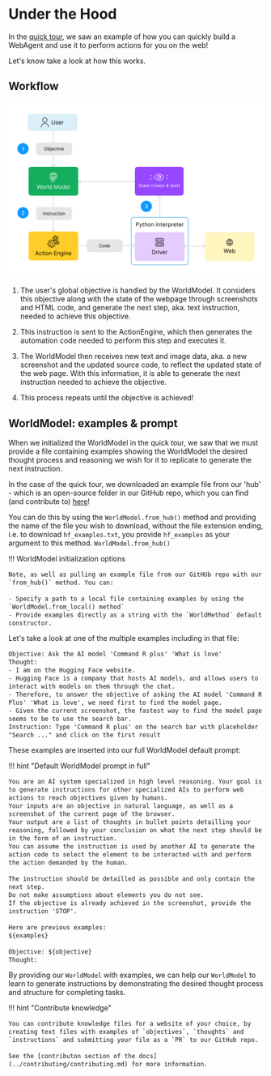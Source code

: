 # Under the Hood

In the [quick tour](./quick-tour.md), we saw an example of how you can quickly build a WebAgent and use it to perform actions for you on the web!

Let's know take a look at how this works.

## Workflow

![LaVague Workflow](../../assets/architecture.png)

1. The user's global objective is handled by the WorldModel. It considers this objective along with the state of the webpage through screenshots and HTML code, and generate the next step, aka. text instruction, needed to achieve this objective.

2. This instruction is sent to the ActionEngine, which then generates the automation code needed to perform this step and executes it.

3. The WorldModel then receives new text and image data, aka. a new screenshot and the updated source code, to reflect the updated state of the web page. With this information, it is able to generate the next instruction needed to achieve the objective.

4. This process repeats until the objective is achieved!

## WorldModel: examples & prompt

When we initialized the WorldModel in the quick tour, we saw that we must provide a file containing examples showing the WorldModel the desired thought process and reasoning we wish for it to replicate to generate the next instruction.

In the case of the quick tour, we downloaded an example file from our 'hub' - which is an open-source folder in our GitHub repo, which you can find (and contribute to) [here](https://github.com/lavague-ai/LaVague/tree/main/examples/knowledge)!

You can do this by using the `WorldModel.from_hub()` method and providing the name of the file you wish to download, without the file extension ending, i.e. to download `hf_examples.txt`, you provide `hf_examples` as your argument to this method.
`WorldModel.from_hub()`

!!! WorldModel initialization options

    Note, as well as pulling an example file from our GitHUb repo with our `from_hub()` method. You can:

    - Specify a path to a local file containing examples by using the `WorldModel.from_local() method`
    - Provide examples directly as a string with the `WorldMethod` default constructor.

Let's take a look at one of the multiple examples including in that file:

```
Objective: Ask the AI model 'Command R plus' 'What is love'
Thought:
- I am on the Hugging Face website.
- Hugging Face is a company that hosts AI models, and allows users to interact with models on them through the chat.
- Therefore, to answer the objective of asking the AI model 'Command R Plus' 'What is love', we need first to find the model page.
- Given the current screenshot, the fastest way to find the model page seems to be to use the search bar.
Instruction: Type 'Command R plus' on the search bar with placeholder "Search ..." and click on the first result
```
These examples are inserted into our full WorldModel default prompt:

!!! hint "Default WorldModel prompt in full"

    You are an AI system specialized in high level reasoning. Your goal is to generate instructions for other specialized AIs to perform web actions to reach objectives given by humans.
    Your inputs are an objective in natural language, as well as a screenshot of the current page of the browser.
    Your output are a list of thoughts in bullet points detailling your reasoning, followed by your conclusion on what the next step should be in the form of an instruction.
    You can assume the instruction is used by another AI to generate the action code to select the element to be interacted with and perform the action demanded by the human.

    The instruction should be detailled as possible and only contain the next step. 
    Do not make assumptions about elements you do not see.
    If the objective is already achieved in the screenshot, provide the instruction 'STOP'.

    Here are previous examples:
    ${examples}

    Objective: ${objective}
    Thought:

By providing our `WorldModel` with examples, we can help our `WorldModel` to learn to generate instructions by demonstrating the desired thought process and structure for completing tasks.

!!! hint "Contribute knowledge"

    You can contribute knowledge files for a website of your choice, by creating text files with examples of `objectives`, `thoughts` and `instructions` and submitting your file as a `PR` to our GitHub repo.

    See the [contributon section of the docs](../contributing/contributing.md) for more information.

